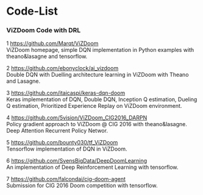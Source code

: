 # Code-List

### ViZDoom Code with DRL

1 https://github.com/Marqt/ViZDoom  
ViZDoom homepage, simple DQN implementation in Python examples with theano&lasagne and tensorflow.

2 https://github.com/ebonyclock/ai_vizdoom  
Double DQN with Duelling architecture learning in ViZDoom with Theano and Lasagne.

3 https://github.com/itaicaspi/keras-dqn-doom  
Keras implementation of DQN, Double DQN, Inception Q estimation, Dueling Q estimation, Prioritized Experience Replay on ViZDoom environment. 

4 https://github.com/5vision/ViZDoom_CIG2016_DARPN  
Policy gradient approach to ViZDoom @ CIG 2016 with theano&lasagne. Deep Attention Recurrent Policy Networ.

5 https://github.com/bounty030/tf_ViZDoom  
Tensorflow implementation of DQN in ViZDoom.

6 https://github.com/SvensBigData/DeepDoomLearning  
An implementation of Deep Reinforcement Learning with tensorflow.

7 https://github.com/falcondai/cig-doom-agent  
Submission for CIG 2016 Doom competition with tensorflow.
